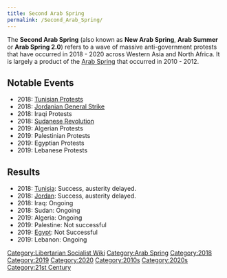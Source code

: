 ```yaml
---
title: Second Arab Spring
permalink: /Second_Arab_Spring/
---
```


The **Second Arab Spring** (also known as **New Arab Spring**, **Arab
Summer** or **Arab Spring 2.0**) refers to a wave of massive
anti-government protests that have occurred in 2018 - 2020 across
Western Asia and North Africa. It is largely a product of the [Arab
Spring](Arab_Spring.md "wikilink") that occurred in 2010 - 2012.

## Notable Events

- 2018: [Tunisian Protests](Tunisian_Protests_(2018).md "wikilink")
- 2018: [Jordanian General
  Strike](Jordanian_General_Strike_(2018).md "wikilink")
- 2018: Iraqi Protests
- 2018: [Sudanese Revolution](Sudanese_Revolution.md "wikilink")
- 2019: Algerian Protests
- 2019: Palestinian Protests
- 2019: Egyptian Protests
- 2019: Lebanese Protests

## Results

- 2018: [Tunisia](Tunisia.md "wikilink"): Success, austerity delayed.
- 2018: [Jordan](Jordan.md "wikilink"): Success, austerity delayed.
- 2018: Iraq: Ongoing
- 2018: Sudan: Ongoing
- 2019: Algeria: Ongoing
- 2019: Palestine: Not successful
- 2019: [Egypt](Egypt.md "wikilink"): Not Successful
- 2019: Lebanon: Ongoing

[Category:Libertarian Socialist
Wiki](Category:Libertarian_Socialist_Wiki.md "wikilink") [Category:Arab
Spring](Category:Arab_Spring.md "wikilink")
[Category:2018](Category:2018.md "wikilink")
[Category:2019](Category:2019.md "wikilink")
[Category:2020](Category:2020.md "wikilink")
[Category:2010s](Category:2010s.md "wikilink")
[Category:2020s](Category:2020s.md "wikilink") [Category:21st
Century](Category:21st_Century.md "wikilink")
